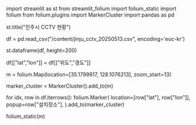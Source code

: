 import streamlit as st
from streamlit_folium import folium_static
import folium
from folium.plugins import MarkerCluster
import pandas as pd


st.title("진주시 CCTV 현황")

df = pd.read_csv("/content/jinju_cctv_20250513.csv", encoding='euc-kr')

st.dataframe(df, height=200)

df[["lat","lon"]] = df[["위도","경도"]]

m = folium.Map(location=[35.1799817, 128.1076213], zoom_start=13)

marker_cluster = MarkerCluster().add_to(m)

for idx, row in df.iterrows():
    folium.Marker(
        location=[row["lat"], row["lon"]],
        popup=row["설치장소"],
    ).add_to(marker_cluster)

folium_static(m)